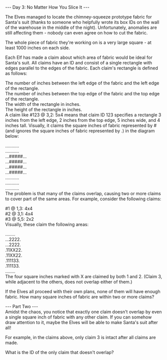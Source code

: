 --- Day 3: No Matter How You Slice It ---  
  
The Elves managed to locate the chimney-squeeze prototype fabric for Santa's suit (thanks to someone who helpfully wrote its box IDs on the wall of the warehouse in the middle of the night). Unfortunately, anomalies are still affecting them - nobody can even agree on how to cut the fabric.  
  
The whole piece of fabric they're working on is a very large square - at least 1000 inches on each side.  
  
Each Elf has made a claim about which area of fabric would be ideal for Santa's suit. All claims have an ID and consist of a single rectangle with edges parallel to the edges of the fabric. Each claim's rectangle is defined as follows:  
  
The number of inches between the left edge of the fabric and the left edge of the rectangle.  
The number of inches between the top edge of the fabric and the top edge of the rectangle.  
The width of the rectangle in inches.  
The height of the rectangle in inches.  
A claim like #123 @ 3,2: 5x4 means that claim ID 123 specifies a rectangle 3 inches from the left edge, 2 inches from the top edge, 5 inches wide, and 4 inches tall. Visually, it claims the square inches of fabric represented by # (and ignores the square inches of fabric represented by .) in the diagram below:  
  
...........  
...........  
...#####...  
...#####...  
...#####...  
...#####...  
...........  
...........  
...........  
The problem is that many of the claims overlap, causing two or more claims to cover part of the same areas. For example, consider the following claims:  
  
#1 @ 1,3: 4x4  
#2 @ 3,1: 4x4  
#3 @ 5,5: 2x2  
Visually, these claim the following areas:  
  
........  
...2222.  
...2222.  
.11XX22.  
.11XX22.  
.111133.  
.111133.  
........  
The four square inches marked with X are claimed by both 1 and 2. (Claim 3, while adjacent to the others, does not overlap either of them.)  
  
If the Elves all proceed with their own plans, none of them will have enough fabric. How many square inches of fabric are within two or more claims?  
  
--- Part Two ---  
Amidst the chaos, you notice that exactly one claim doesn't overlap by even a single square inch of fabric with any other claim. If you can somehow draw attention to it, maybe the Elves will be able to make Santa's suit after all!  
  
For example, in the claims above, only claim 3 is intact after all claims are made.  
  
What is the ID of the only claim that doesn't overlap?
